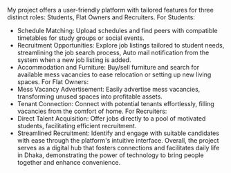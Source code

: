 My project offers a user-friendly platform with tailored features for three distinct 
roles: Students, Flat Owners and Recruiters.
For Students:
- Schedule Matching: Upload schedules and find peers with compatible timetables 
for study groups or social events.
- Recruitment Opportunities: Explore job listings tailored to student needs, 
streamlining the job search process, Auto mail notification from the system when a 
new job listing is added.
- Accommodation and Furniture: Buy/sell furniture and search for available mess 
vacancies to ease relocation or setting up new living spaces.
For Flat Owners:
- Mess Vacancy Advertisement: Easily advertise mess vacancies, transforming 
unused spaces into profitable assets.
- Tenant Connection: Connect with potential tenants effortlessly, filling vacancies 
from the comfort of home.
For Recruiters:
- Direct Talent Acquisition: Offer jobs directly to a pool of motivated students, 
facilitating efficient recruitment.
- Streamlined Recruitment: Identify and engage with suitable candidates with ease 
through the platform's intuitive interface.
Overall, the project serves as a digital hub that fosters connections and facilitates 
daily life in Dhaka, demonstrating the power of technology to bring people 
together and enhance convenience.
